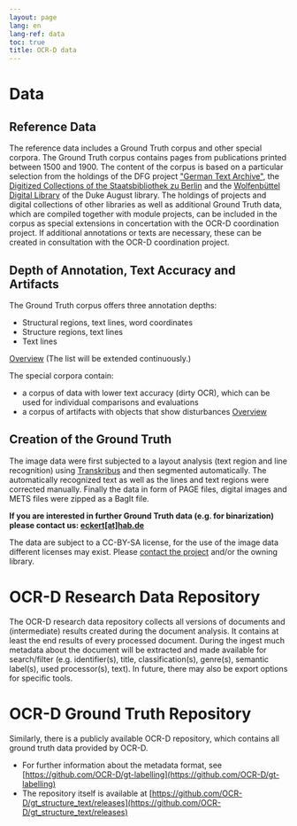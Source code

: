 ```yaml
---
layout: page
lang: en
lang-ref: data
toc: true
title: OCR-D data
---
```


# Data

## Reference Data

The reference data includes a Ground Truth corpus and other special corpora.
The Ground Truth corpus contains pages from publications printed between 1500
and 1900. The content of the corpus is based on a particular selection from the
holdings of the DFG project ["German Text
Archive"](http://www.deutschestextarchiv.de), the [Digitized Collections of the
Staatsbibliothek zu Berlin](http://digital.staatsbibliothek-berlin.de/) and the
[Wolfenbüttel Digital
Library](http://www.hab.de/de/home/bibliothek/digitale-bibliothek-wdb.html) of
the Duke August library. The holdings of projects and digital collections of
other libraries as well as additional Ground Truth data, which are compiled
together with module projects, can be included in the corpus as special
extensions in concertation with the OCR-D coordination project. If additional
annotations or texts are necessary, these can be created in consultation with
the OCR-D coordination project.

## Depth of Annotation, Text Accuracy and Artifacts

The Ground Truth corpus offers three annotation depths:

* Structural regions, text lines, word coordinates
* Structure regions, text lines
* Text lines

[Overview](https://ocr-d-repo.scc.kit.edu/api/v1/metastore/bagit) (The list will be extended continuously.)

The special corpora contain:

* a corpus of data with lower text accuracy (dirty OCR), which can be used for individual comparisons and evaluations
* a corpus of artifacts with objects that show disturbances
[Overview](https://docs.google.com/spreadsheets/d/1sS9bmPFo6UjRysO6Q-bGSOAFOR41m6dyiIOvgg6ajLg/edit#gid=0)

## Creation of the Ground Truth

The image data were first subjected to a layout analysis (text region and line recognition) using [Transkribus](https://transkribus.eu/Transkribus/) and then segmented automatically. The automatically recognized text as well as the lines and text regions were corrected manually. Finally the data in form of PAGE files, digital images and METS files were zipped as a BagIt file.

**If you are interested in further Ground Truth data (e.g. for binarization) please contact us: [eckert[at]hab.de](mailto:eckert@hab.de)**

The data are subject to a CC-BY-SA license, for the use of the image data
different licenses may exist. Please [contact the project](contact) and/or the owning library.

# OCR-D Research Data Repository
The OCR-D research data repository collects all versions of documents and (intermediate) results created during the document analysis. It contains at least the end results of every processed document. During the ingest much metadata about the document will be extracted and made available for search/filter (e.g. identifier(s), title, classification(s), genre(s), semantic label(s), used processor(s), text). In future, there may also be export options for specific tools.

# OCR-D Ground Truth Repository
Similarly, there is a publicly available OCR-D repository, which contains all ground truth data provided by OCR-D. 
* For further information about the metadata format, see [https://github.com/OCR-D/gt-labelling](https://github.com/OCR-D/gt-labelling)
* The repository itself is available at [https://github.com/OCR-D/gt_structure_text/releases](https://github.com/OCR-D/gt_structure_text/releases)
